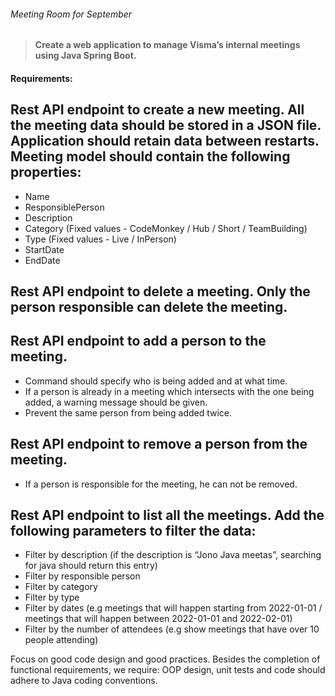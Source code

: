 ###### Meeting Room for September

>#### Create a web application to manage Visma’s internal meetings using Java Spring Boot.

#### Requirements:
## Rest API endpoint to create a new meeting. All the meeting data should be stored in a JSON file. Application should retain data between restarts. Meeting model should contain the following properties:
- Name
- ResponsiblePerson
- Description
- Category (Fixed values - CodeMonkey / Hub / Short / TeamBuilding)
- Type (Fixed values - Live / InPerson)
- StartDate
- EndDate

## Rest API endpoint to delete a meeting. Only the person responsible can delete the meeting.

## Rest API endpoint to add a person to the meeting.
- Command should specify who is being added and at what time.
- If a person is already in a meeting which intersects with the one being added, a warning message should be given.
- Prevent the same person from being added twice.

## Rest API endpoint to remove a person from the meeting.
- If a person is responsible for the meeting, he can not be removed.

## Rest API endpoint to list all the meetings. Add the following parameters to filter the data:
- Filter by description (if the description is “Jono Java meetas”, searching for java should return this entry)
- Filter by responsible person
- Filter by category
- Filter by type
- Filter by dates (e.g meetings that will happen starting from 2022-01-01 / meetings that will happen between 2022-01-01 and 2022-02-01)
- Filter by the number of attendees (e.g show meetings that have over 10 people attending)

Focus on good code design and good practices. Besides the completion of functional requirements, we require: OOP design, unit tests and code should adhere to Java coding conventions.
